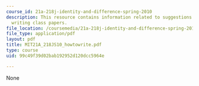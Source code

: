 ```yaml
---
course_id: 21a-218j-identity-and-difference-spring-2010
description: This resource contains information related to suggestions to undergraduates
  writing class papers.
file_location: /coursemedia/21a-218j-identity-and-difference-spring-2010/99c49f39d02bab192952d120dcc5964e_MIT21A_218JS10_howtowrite.pdf
file_type: application/pdf
layout: pdf
title: MIT21A_218JS10_howtowrite.pdf
type: course
uid: 99c49f39d02bab192952d120dcc5964e

---
```

None